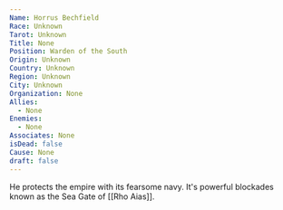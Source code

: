 ```yaml
---
Name: Horrus Bechfield
Race: Unknown
Tarot: Unknown
Title: None
Position: Warden of the South
Origin: Unknown
Country: Unknown
Region: Unknown
City: Unknown
Organization: None
Allies:
  - None
Enemies:
  - None
Associates: None
isDead: false
Cause: None
draft: false
---
```

He protects the empire with its fearsome navy.  It's powerful blockades known as the Sea Gate of [[Rho Aias]].